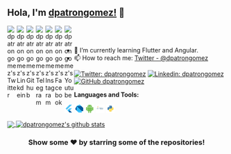 ## Hola, I'm [dpatrongomez!](https://dpatrongomez.github.io/) 👋

<a href="https://twitter.com/dpatrongomez">
  <img align="left" alt="dpatrongomez's Twitter" width="22px" src="https://cdn.jsdelivr.net/npm/simple-icons@v5/icons/twitter.svg" />
</a>
<a href="https://linkedin.com/in/dpatrongomez">
  <img align="left" alt="dpatrongomez's Linkdein" width="22px" src="https://cdn.jsdelivr.net/npm/simple-icons@v5/icons/linkedin.svg" />
</a>
<a href="https://github.com/dpatrongomez">
  <img align="left" alt="dpatrongomez's Github" width="22px" src="https://cdn.jsdelivr.net/npm/simple-icons@v5/icons/github.svg" />
</a>
<a href="https://t.me/dpatrongomez">
  <img align="left" alt="dpatrongomez's Telegram" width="22px" src="https://cdn.jsdelivr.net/npm/simple-icons@v5/icons/telegram.svg" />
</a>
<a href="https://instagram.com/dpatrongomez/">
  <img align="left" alt="dpatrongomez's Instagram" width="22px" src="https://cdn.jsdelivr.net/npm/simple-icons@v5/icons/instagram.svg" />
</a>
<a href="https://www.facebook.com/dpatrongomez/">
  <img align="left" alt="dpatrongomez's Facebook" width="22px" src="https://cdn.jsdelivr.net/npm/simple-icons@v5/icons/facebook.svg" />
</a>
<a href="https://www.youtube.com/channel/UCE--ew_YcO31pBrrOfE-D_w">
  <img align="left" alt="dpatrongomez's Youtube" width="22px" src="https://cdn.jsdelivr.net/npm/simple-icons@v5/icons/youtube.svg" />
</a>

<br/>
<br/>

- 🌱 I’m currently learning Flutter and Angular.
- 📫 How to reach me: [Twitter - @dpatrongomez](https://twitter.com/dpatrongomez)

[![Twitter: dpatrongomez](https://img.shields.io/twitter/follow/dpatrongomez?style=social)](https://twitter.com/dpatrongomez)
[![Linkedin: dpatrongomez](https://img.shields.io/badge/-dpatrongomez-blue?style=flat-square&logo=Linkedin&logoColor=white&link=https://www.linkedin.com/in/dpatrongomez/)](https://www.linkedin.com/in/dpatrongomez/)
[![GitHub dpatrongomez](https://img.shields.io/github/followers/dpatrongomez?label=follow&style=social)](https://github.com/dpatrongomez)


**Languages and Tools:**  

<code><img height="20" src="https://raw.githubusercontent.com/github/explore/80688e429a7d4ef2fca1e82350fe8e3517d3494d/topics/flutter/flutter.png"></code>
<code><img height="20" src="https://raw.githubusercontent.com/github/explore/80688e429a7d4ef2fca1e82350fe8e3517d3494d/topics/dart/dart.png"></code>
<code><img height="20" src="https://raw.githubusercontent.com/github/explore/80688e429a7d4ef2fca1e82350fe8e3517d3494d/topics/android/android.png"></code>
<code><img height="20" src="https://raw.githubusercontent.com/github/explore/80688e429a7d4ef2fca1e82350fe8e3517d3494d/topics/java/java.png"></code>
<code><img height="20" src="https://raw.githubusercontent.com/github/explore/80688e429a7d4ef2fca1e82350fe8e3517d3494d/topics/python/python.png"></code>

<a href="https://github.com/dpatrongomez">
  <img align="center" src="https://github-readme-stats.vercel.app/api/top-langs/?username=dpatrongomez&theme=dark&hide_langs_below=1" />
</a>
<a href="https://github.com/dpatrongomez">
 <img align="center" src="https://github-readme-stats.vercel.app/api?username=dpatrongomez&show_icons=true&theme=dark&line_height=27" alt="dpatrongomez's github stats"/>
</a>

<div align="center">

### Show some ❤️ by starring some of the repositories!

</div>

